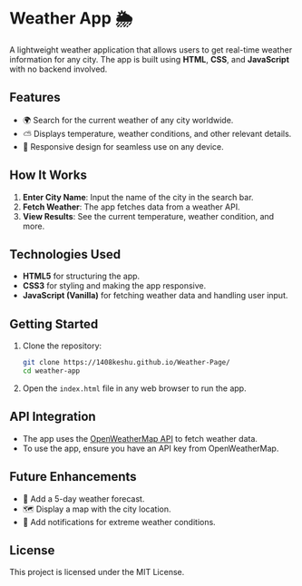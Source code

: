 # Weather App 🌦️

A lightweight weather application that allows users to get real-time weather information for any city. The app is built using **HTML**, **CSS**, and **JavaScript** with no backend involved.

## Features

- 🌍 Search for the current weather of any city worldwide.  
- ⛅ Displays temperature, weather conditions, and other relevant details.  
- 📱 Responsive design for seamless use on any device.  

## How It Works

1. **Enter City Name**: Input the name of the city in the search bar.  
2. **Fetch Weather**: The app fetches data from a weather API.  
3. **View Results**: See the current temperature, weather condition, and more.  

## Technologies Used

- **HTML5** for structuring the app.  
- **CSS3** for styling and making the app responsive.  
- **JavaScript (Vanilla)** for fetching weather data and handling user input.  

## Getting Started

1. Clone the repository:  
   ```bash
   git clone https://1408keshu.github.io/Weather-Page/
   cd weather-app
   ```

2. Open the `index.html` file in any web browser to run the app.  

## API Integration

- The app uses the [OpenWeatherMap API](https://openweathermap.org/api) to fetch weather data.  
- To use the app, ensure you have an API key from OpenWeatherMap.  

## Future Enhancements

- 🌌 Add a 5-day weather forecast.  
- 🗺️ Display a map with the city location.  
- 🔔 Add notifications for extreme weather conditions.  

## License

This project is licensed under the MIT License.  
